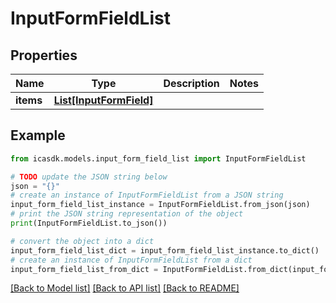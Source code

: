 # InputFormFieldList


## Properties

Name | Type | Description | Notes
------------ | ------------- | ------------- | -------------
**items** | [**List[InputFormField]**](InputFormField.md) |  | 

## Example

```python
from icasdk.models.input_form_field_list import InputFormFieldList

# TODO update the JSON string below
json = "{}"
# create an instance of InputFormFieldList from a JSON string
input_form_field_list_instance = InputFormFieldList.from_json(json)
# print the JSON string representation of the object
print(InputFormFieldList.to_json())

# convert the object into a dict
input_form_field_list_dict = input_form_field_list_instance.to_dict()
# create an instance of InputFormFieldList from a dict
input_form_field_list_from_dict = InputFormFieldList.from_dict(input_form_field_list_dict)
```
[[Back to Model list]](../README.md#documentation-for-models) [[Back to API list]](../README.md#documentation-for-api-endpoints) [[Back to README]](../README.md)


